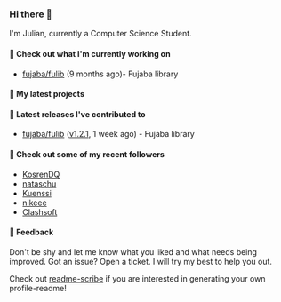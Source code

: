 ### Hi there 👋
I'm Julian, currently a Computer Science Student.

#### 👷 Check out what I'm currently working on

- [fujaba/fulib](https://github.com/fujaba/fulib) (9 months ago)- Fujaba library

#### 🌱 My latest projects


#### 🔭 Latest releases I've contributed to

- [fujaba/fulib](https://github.com/fujaba/fulib) ([v1.2.1](https://github.com/fujaba/fulib/releases/tag/v1.2.1), 1 week ago) - Fujaba library

#### 👯 Check out some of my recent followers

- [KosrenDQ](https://github.com/KosrenDQ)
- [nataschu](https://github.com/nataschu)
- [Kuenssi](https://github.com/Kuenssi)
- [nikeee](https://github.com/nikeee)
- [Clashsoft](https://github.com/Clashsoft)

#### 💬 Feedback
Don't be shy and let me know what you liked and what needs being improved. 
Got an issue? Open a ticket. I will try my best to help you out.

Check out [readme-scribe](https://github.com/muesli/readme-scribe) if you are interested in generating your own profile-readme!
